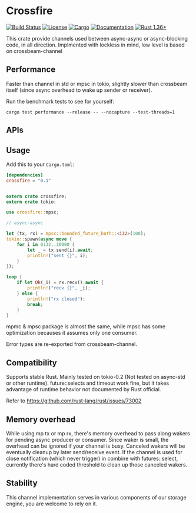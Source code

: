 # Crossfire

[![Build Status](https://github.com/qingstor/crossfire-rs/workflows/Rust/badge.svg)](
https://github.com/qingstor/crossfire-rs/actions)
[![License](https://img.shields.io/badge/license-MIT%20OR%20Apache--2.0-blue.svg)](
https://github.com/qignstor/crossfire-rs#license)
[![Cargo](https://img.shields.io/crates/v/crossfire.svg)](
https://crates.io/crates/crossfire)
[![Documentation](https://docs.rs/crossfire/badge.svg)](
https://docs.rs/crossfire)
[![Rust 1.36+](https://img.shields.io/badge/rust-1.36+-lightgray.svg)](
https://www.rust-lang.org)


This crate provide channels used between async-async or async-blocking code, in all direction.
Implmented with lockless in mind, low level is based on crossbeam-channel

## Performance

Faster than channel in std or mpsc in tokio, slightly slower than crossbeam itself (since async overhead to wake up sender or receiver).

Run the benchmark tests to see for yourself:

	cargo test performance --release -- --nocapture --test-threads=1


## APIs


## Usage

Add this to your `Cargo.toml`:

```toml
[dependencies]
crossfire = "0.1"
```

```rust

extern crate crossfire;
extern crate tokio;

use crossfire::mpsc;

// async-async

let (tx, rx) = mpsc::bounded_future_both::<i32>(100);
tokio::spawn(async move {
    for i in 0i32..10000 {
        let _ = tx.send(i).await;
        println!("sent {}", i);
    }
});

loop {
    if let Ok(_i) = rx.recv().await {
        println!("recv {}", _i);
    } else {
        println!("rx closed");
        break;
    }
}

```

mpmc & mpsc package is almost the same, while mpsc has some optimization becauses it assumes only one consumer.

Error types are re-exported from crossbeam-channel.


## Compatibility

Supports stable Rust. Mainly tested on tokio-0.2 (Not tested on async-std or other runtime).
future::selects and timeout work fine, but it takes advantage of runtime behavior not documented by Rust official.

Refer to https://github.com/rust-lang/rust/issues/73002


## Memory overhead

While using mp tx or mp rx, there's memory overhead to pass along wakers for pending async producer or consumer.
Since waker is small, the overhead can be ignored if your channel is busy.
Canceled wakers will be eventually cleanup by later send/receive event.
If the channel is used for close notification (which never trigger) in combine with futures::select,
currently there's hard coded threshold to clean up those canceled wakers.

## Stability

This channel implementation serves in various components of our storage engine, you are
welcome to rely on it.
